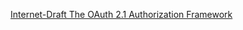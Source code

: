 

[Internet-Draft  The OAuth 2.1 Authorization  Framework](https://datatracker.ietf.org/doc/html/draft-ietf-oauth-v2-1-05)

